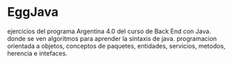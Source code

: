 # EggJava
ejercicios del programa Argentina 4.0 del curso de Back End con Java.
donde se ven algoritmos para aprender la sintaxis de java.
programacion orientada a objetos, conceptos de paquetes, entidades, servicios, metodos, herencia e intefaces.
